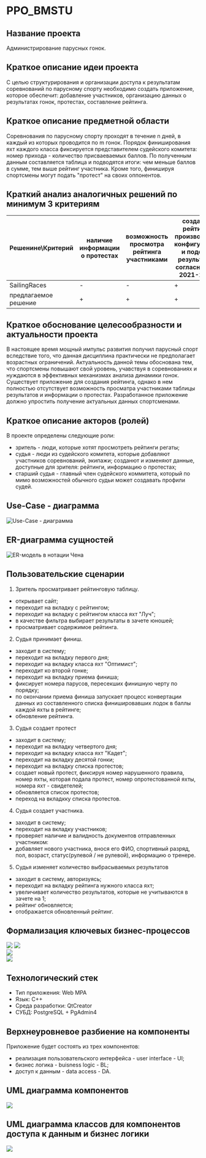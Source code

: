 # PPO_BMSTU
## Название проекта

Администрирование парусных гонок.

## Краткое описание идеи проекта

С целью структурирования и организации доступа к результатам соревнований по парусному спорту необходимо создать приложение, которое обеспечит: добавление участников, организацию данных о результатах гонок, протестах, составление рейтинга.

## Краткое описание предметной области

Соревнования по парусному спорту проходят в течение n дней, в каждый из которых проводится по m гонок. Порядок финиширования яхт каждого класса фиксируется представителем судейского комитета: номер прихода - количество присваеваемых баллов. По полученным данным составляется таблица и подводятся итоги: чем меньше баллов в сумме, тем выше рейтинг участника. Кроме того, финишируя спортсмены могут подать "протест" на своих оппонентов.

## Краткий анализ аналогичных решений по минимум 3 критериям

|Решенине\Критерий| наличие информации о протестах | возможность просмотра рейтинга участниками | создание рейтинга произвольной конфигурации и подсчет результатов согласно ППГ 2021-2024 | гонки с пересадкой, флотов, крейсерские |
|-|--------|--------|--------|--------|
| SailingRaces | - | - | + | + |
| предлагаемое решение | + | + | + | - |

## Краткое обоснование целесообразности и актуальности проекта

В настоящее время мощный импульс развития получил парусный спорт вследствие того, что данная дисциплина практически не предполагает возрастных ограничений. Актуальность данной темы обоснована тем, что спортсмены повышают свой уровень, учавствуя в соревнованиях и нуждаются в эффективных механизмах анализа динамики гонок. Существует приложение для создания рейтинга, однако в нем полностью отсутствует возможность просматра участниками таблицы результатов и информации о протестах. Разработанное приложение должно упростить получение актуальных данных спортсменами.

## Краткое описание акторов (ролей)

В проекте определены следующие роли:

- зритель - люди, которые хотят просмотреть рейтинги регаты;
- судья - люди из судейского комитета, которые добавляют участников соревнований, экипажи; созданют и изменяют данные, доступные для зрителя: рейтинги, информацию о протестах;
- старший судья - главный член судейского коммитета, который по мимо возможностей обычного судьи может создавать профили судей.

## Use-Case - диаграмма

![Use-Case - диаграмма](./schemes/Use-Case.svg)  

## ER-диаграмма сущностей

![ER-модель в нотации Чена](./schemes/ER.svg)  

## Пользовательские сценарии

1. Зритель просматривает рейтинговую таблицу.
- открывает сайт;
- переходит на вкладку с рейтингом;
- переходит на вкладку с рейтингом класса яхт "Луч";
- в качестве фильтра выбирает результаты в зачете юношей; 
- просматривает содержимое рейтинга. 

2. Судья принимает финиш.
- заходит в систему;
- переходит на вкладку первого дня;
- переходит на вкладку класса яхт "Оптимист"; 
- переходит ко второй гонке;
- переходит на вкладку приема финиша;
- фиксирует номера парусов, пересекших финишную черту по порядку;
- по окончании приема финиша запускает процесс конвертации данных из составленного списка финишировавших лодок в баллы каждой яхты в рейтинге;
- обновление рейтинга.

3. Судья создает протест
- заходит в систему;
- переходит на вкладку четвертого дня;
- переходит на вкладку класса яхт "Кадет";
- переходит на вкладку десятой гонки; 
- переходит на вкладку списка протестов;
- создает новый протест, фиксируя номер нарушенного правила, номер яхты, которая подала протест, номер опротестованной яхты, номера яхт - свидетелей;
- обновляется список протестов;
- переход на вкладкку списка протестов.

4. Судья создает участника.
- заходит в систему;
- переходит на вкладку участников;
- проверяет наличие и валидность документов отправленных участником: 
- добавляет нового участника, внося его ФИО, спортивный разряд, пол, возраст, статус(рулевой / не рулевой), информацию о тренере. 

5. Судья изменяет количество выбрасываемых результатов
- заходит в систему, авторизуясь;
- переходит на вкладку рейтинга нужного класса яхт;
- увеличивает количество результатов, которые не учитываются в зачете на 1;
- рейтинг обновляется;
- отображается обновленный рейтинг.


## Формализация ключевых бизнес-процессов

![](./schemes/BPMN1.svg) 
![](./schemes/BPMN2.svg)  
![](./schemes/BPMN3.svg)  
![](./schemes/BPMN4.svg)  

## Технологический стек

- Тип приложения: Web MPA
- Язык: С++
- Среда разработки: QtCreator 
- СУБД: PostgreSQL + PgAdmin4


## Верхнеуровневое разбиение на компоненты

Приложение будет состоять из трех компонентов:
- реализация пользовательского интерфейса - user interface - UI;
- бизнес логика - buisness logic - BL;
- доступ к данным - data access - DA.

## UML диаграмма компонентов
![](./schemes/UML_COMP.svg)  

## UML диаграмма классов для компонентов доступа к данным и бизнес логики
![](./schemes/UML_BL_DA.svg)  




